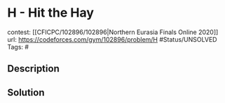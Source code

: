 # H - Hit the Hay

contest: [[CFICPC/102896/102896|Northern Eurasia Finals Online 2020]]
url: https://codeforces.com/gym/102896/problem/H
#Status/UNSOLVED
Tags: #

## Description

## Solution

